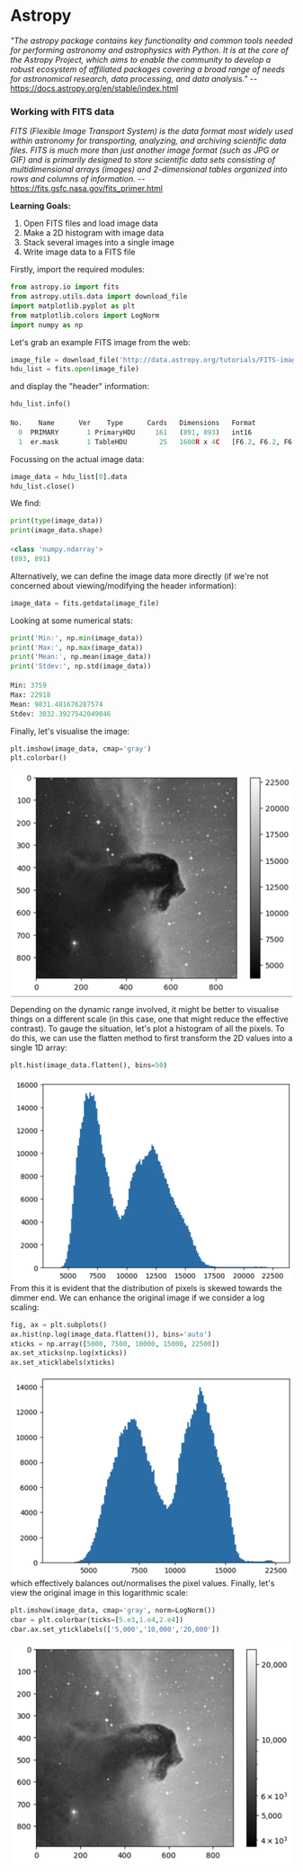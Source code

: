 # Astropy

*"The astropy package contains key functionality and common tools needed for performing astronomy and astrophysics with Python. It is at the core of the Astropy Project, which aims to enable the community to develop a robust ecosystem of affiliated packages covering a broad range of needs for astronomical research, data processing, and data analysis."* -- https://docs.astropy.org/en/stable/index.html

### Working with FITS data
*FITS (Flexible Image Transport System) is the data format most widely used within astronomy for transporting, analyzing, and archiving scientific data files. FITS is much more than just another image format (such as JPG or GIF) and is primarily designed to store scientific data sets consisting of multidimensional arrays (images) and 2-dimensional tables organized into rows and columns of information.* -- https://fits.gsfc.nasa.gov/fits_primer.html


**Learning Goals:**
1. Open FITS files and load image data
2. Make a 2D histogram with image data
3. Stack several images into a single image
4. Write image data to a FITS file

Firstly, import the required modules:
```python
from astropy.io import fits
from astropy.utils.data import download_file
import matplotlib.pyplot as plt
from matplotlib.colors import LogNorm
import numpy as np
```

Let's grab an example FITS image from the web:
```python
image_file = download_file('http://data.astropy.org/tutorials/FITS-images/HorseHead.fits', cache=True )
hdu_list = fits.open(image_file)
```
and display the "header" information:
```python
hdu_list.info()

No.    Name      Ver    Type      Cards   Dimensions   Format
  0  PRIMARY       1 PrimaryHDU     161   (891, 893)   int16   
  1  er.mask       1 TableHDU        25   1600R x 4C   [F6.2, F6.2, F6.2, F6.2] 
```

Focussing on the actual image data:
```python
image_data = hdu_list[0].data
hdu_list.close()
```
We find:
```python
print(type(image_data))
print(image_data.shape)

<class 'numpy.ndarray'>
(893, 891)
```

Alternatively, we can define the image data more directly (if we're not concerned about viewing/modifying the header information):
```python
image_data = fits.getdata(image_file)
```
Looking at some numerical stats:
```python
print('Min:', np.min(image_data))
print('Max:', np.max(image_data))
print('Mean:', np.mean(image_data))
print('Stdev:', np.std(image_data))

Min: 3759
Max: 22918
Mean: 9831.481676287574
Stdev: 3032.3927542049046
```

Finally, let's visualise the image:
```python
plt.imshow(image_data, cmap='gray')
plt.colorbar()
```
<div>
<img src="https://raw.githubusercontent.com/ChpcTraining/css2024_notes/main/week1/day4_dara/images/horsehead_fits_image.png" width=500 style="display: block; margin: auto;" />
</div>

Depending on the dynamic range involved, it might be better to visualise things on a different scale (in this case, one that might reduce the effective contrast). To gauge the situation, let's plot a histogram of all the pixels. To do this, we can use the flatten method to first transform the 2D values into a single 1D array:
```python
plt.hist(image_data.flatten(), bins=50)
```
<div>
<img src="https://raw.githubusercontent.com/ChpcTraining/css2024_notes/main/week1/day4_dara/images/flattened_horsehead_histogram.png" width=500 style="display: block; margin: auto;" />
</div>
From this it is evident that the distribution of pixels is skewed towards the dimmer end. We can enhance the original image if we consider a log scaling:

```python
fig, ax = plt.subplots()
ax.hist(np.log(image_data.flatten()), bins='auto')
xticks = np.array([5000, 7500, 10000, 15000, 22500])
ax.set_xticks(np.log(xticks))
ax.set_xticklabels(xticks)
```
<div>
<img src="https://raw.githubusercontent.com/ChpcTraining/css2024_notes/main/week1/day4_dara/images/flattened_horsehead_histogram_logscale.png" width=500 style="display: block; margin: auto;" />
</div>
which effectively balances out/normalises the pixel values. Finally, let's view the original image in this logarithmic scale:

```python
plt.imshow(image_data, cmap='gray', norm=LogNorm())
cbar = plt.colorbar(ticks=[5.e3,1.e4,2.e4])
cbar.ax.set_yticklabels(['5,000','10,000','20,000'])
```
<div>
<img src="https://raw.githubusercontent.com/ChpcTraining/css2024_notes/main/week1/day4_dara/images/horsehead_fits_image_logscale.png" width=500 style="display: block; margin: auto;" />
</div>
